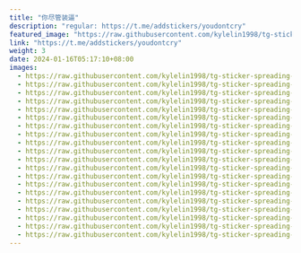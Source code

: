```yaml
---
title: "你尽管装逼"
description: "regular: https://t.me/addstickers/youdontcry"
featured_image: "https://raw.githubusercontent.com/kylelin1998/tg-sticker-spreading-worldwide-images/main/img/040ec152-025a-4d91-bcbb-9333c53de44e.jpg"
link: "https://t.me/addstickers/youdontcry"
weight: 3
date: 2024-01-16T05:17:10+08:00
images:
  - https://raw.githubusercontent.com/kylelin1998/tg-sticker-spreading-worldwide-images/main/img/040ec152-025a-4d91-bcbb-9333c53de44e.jpg
  - https://raw.githubusercontent.com/kylelin1998/tg-sticker-spreading-worldwide-images/main/img/799083d7-a465-4c88-934c-afb038a9e008.jpg
  - https://raw.githubusercontent.com/kylelin1998/tg-sticker-spreading-worldwide-images/main/img/a61a6022-5355-433b-ab3c-05c6c96e21b4.jpg
  - https://raw.githubusercontent.com/kylelin1998/tg-sticker-spreading-worldwide-images/main/img/dc3560e5-3aa6-489e-9327-affd9f47ecd1.jpg
  - https://raw.githubusercontent.com/kylelin1998/tg-sticker-spreading-worldwide-images/main/img/2e08dc67-b5b4-4376-8169-709865a1bca4.jpg
  - https://raw.githubusercontent.com/kylelin1998/tg-sticker-spreading-worldwide-images/main/img/4205c49e-1055-4999-8c0c-b4c691622ab9.jpg
  - https://raw.githubusercontent.com/kylelin1998/tg-sticker-spreading-worldwide-images/main/img/ed4a7fb3-600f-4208-b0e4-b25b102a29ff.jpg
  - https://raw.githubusercontent.com/kylelin1998/tg-sticker-spreading-worldwide-images/main/img/5be0d79e-c02a-4397-ba0a-8ac338f976f8.jpg
  - https://raw.githubusercontent.com/kylelin1998/tg-sticker-spreading-worldwide-images/main/img/affdc4e5-8fc2-4554-b2f6-003dd40295b2.jpg
  - https://raw.githubusercontent.com/kylelin1998/tg-sticker-spreading-worldwide-images/main/img/b3e15861-ea86-478a-8b89-642e30aa4af8.jpg
  - https://raw.githubusercontent.com/kylelin1998/tg-sticker-spreading-worldwide-images/main/img/8eceab2d-c78f-4144-ac0a-ec0a1f4088f3.jpg
  - https://raw.githubusercontent.com/kylelin1998/tg-sticker-spreading-worldwide-images/main/img/db397a22-7e3b-4511-83b6-88fe4991f379.jpg
  - https://raw.githubusercontent.com/kylelin1998/tg-sticker-spreading-worldwide-images/main/img/59ec2ad0-477a-4594-9c50-fa59fefb7e98.jpg
  - https://raw.githubusercontent.com/kylelin1998/tg-sticker-spreading-worldwide-images/main/img/faaae84e-ff32-4c7f-a9c1-b02b206ad11a.jpg
  - https://raw.githubusercontent.com/kylelin1998/tg-sticker-spreading-worldwide-images/main/img/a924ce02-b497-4eb2-9aec-20e134d35e1a.jpg
  - https://raw.githubusercontent.com/kylelin1998/tg-sticker-spreading-worldwide-images/main/img/03d5d1ed-90c5-46d5-a26b-5701953e8e58.jpg
  - https://raw.githubusercontent.com/kylelin1998/tg-sticker-spreading-worldwide-images/main/img/d5e47d76-f4ae-4c9a-a894-b728e7c29717.jpg
  - https://raw.githubusercontent.com/kylelin1998/tg-sticker-spreading-worldwide-images/main/img/f7f4a629-708a-4f33-ad3d-2f8553755fad.jpg
  - https://raw.githubusercontent.com/kylelin1998/tg-sticker-spreading-worldwide-images/main/img/b94bd4cb-6649-42e2-a4d2-f40812991a42.jpg
  - https://raw.githubusercontent.com/kylelin1998/tg-sticker-spreading-worldwide-images/main/img/5a3e959f-df61-4977-84a0-677a8257bb83.jpg
---
```

